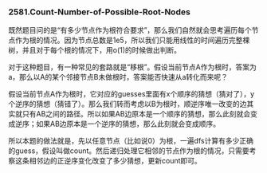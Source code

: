 ### 2581.Count-Number-of-Possible-Root-Nodes

既然题目问的是“有多少节点作为根符合要求”，那么我们自然就会思考遍历每个节点作为根的情况。因为节点总数是1e5，所以我们只能用线性的时间遍历完整棵树，并且对于每个根的情况下，用o(1)的时候做出判断。

对于这种题目，有一种常见的套路就是“移根”。假设当前节点A作为根时，答案为a，那么以A的某个邻接节点B未做根时，答案能否快速从a转化而来呢？

假设当前节点A作为根时，它对应的guesses里面有x个顺序的猜想（猜对了），y个逆序的猜想（猜错了）。那么我们转而考虑以B为根时，顺逆序唯一改变的边其实就只有AB之间的路径。所以如果AB边原本是一个顺序的猜想，那么此刻就会变成逆序；如果AB边原本是一个逆序的猜想，那么此刻就会变成顺序。

所以本题的做法就是，先以任意节点（比如说0）为根，一遍dfs计算有多少正确的guess，假设叫做count。然后递归处理它相邻的节点作为根的情况，只需要考察这条相邻边的正逆序变化改变了多少猜想，更新count即可。
